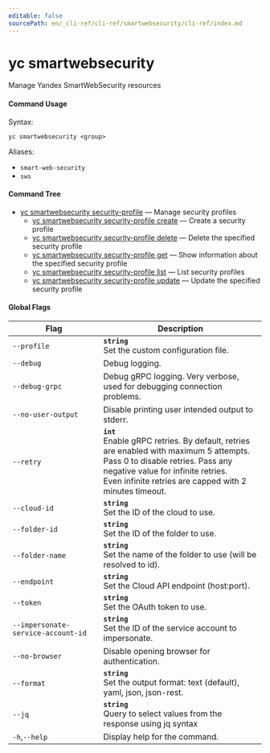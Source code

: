 ```yaml
---
editable: false
sourcePath: en/_cli-ref/cli-ref/smartwebsecurity/cli-ref/index.md
---
```


# yc smartwebsecurity

Manage Yandex SmartWebSecurity resources

#### Command Usage

Syntax: 

`yc smartwebsecurity <group>`

Aliases: 

- `smart-web-security`
- `sws`

#### Command Tree

- [yc smartwebsecurity security-profile](security-profile/index.md) — Manage security profiles
	- [yc smartwebsecurity security-profile create](security-profile/create.md) — Create a security profile
	- [yc smartwebsecurity security-profile delete](security-profile/delete.md) — Delete the specified security profile
	- [yc smartwebsecurity security-profile get](security-profile/get.md) — Show information about the specified security profile
	- [yc smartwebsecurity security-profile list](security-profile/list.md) — List security profiles
	- [yc smartwebsecurity security-profile update](security-profile/update.md) — Update the specified security profile

#### Global Flags

| Flag | Description |
|----|----|
|`--profile`|<b>`string`</b><br/>Set the custom configuration file.|
|`--debug`|Debug logging.|
|`--debug-grpc`|Debug gRPC logging. Very verbose, used for debugging connection problems.|
|`--no-user-output`|Disable printing user intended output to stderr.|
|`--retry`|<b>`int`</b><br/>Enable gRPC retries. By default, retries are enabled with maximum 5 attempts.<br/>Pass 0 to disable retries. Pass any negative value for infinite retries.<br/>Even infinite retries are capped with 2 minutes timeout.|
|`--cloud-id`|<b>`string`</b><br/>Set the ID of the cloud to use.|
|`--folder-id`|<b>`string`</b><br/>Set the ID of the folder to use.|
|`--folder-name`|<b>`string`</b><br/>Set the name of the folder to use (will be resolved to id).|
|`--endpoint`|<b>`string`</b><br/>Set the Cloud API endpoint (host:port).|
|`--token`|<b>`string`</b><br/>Set the OAuth token to use.|
|`--impersonate-service-account-id`|<b>`string`</b><br/>Set the ID of the service account to impersonate.|
|`--no-browser`|Disable opening browser for authentication.|
|`--format`|<b>`string`</b><br/>Set the output format: text (default), yaml, json, json-rest.|
|`--jq`|<b>`string`</b><br/>Query to select values from the response using jq syntax|
|`-h`,`--help`|Display help for the command.|
